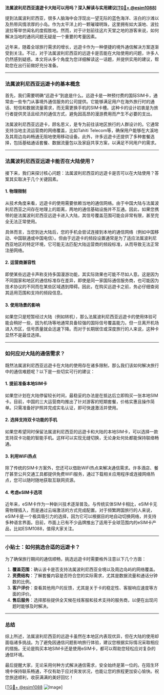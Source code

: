 **法属波利尼西亚遠遊卡大陆可以用吗？深入解读与实用建议[[TG💪+ @esim1088](https://t.me/s/esim1088)]**

提到法属波利尼西亚，很多人脑海中会浮现出一望无际的蓝色海洋、洁白的沙滩以及热带风情浓厚的小岛。作为太平洋上的一颗璀璨明珠，这里拥有如大溪地、波拉波拉等举世闻名的度假胜地。然而，对于计划前往这片天堂之地的游客来说，如何解决当地的通讯问题无疑是一个重要的考量因素。

近年来，随着全球旅行需求的增长，远遊卡作为一种便捷的境外通信解决方案逐渐受到关注。不过，对于法属波利尼西亚的远遊卡是否能在大陆使用的问题，许多人仍然感到疑惑。本文将从多个角度为您详细解读这一话题，并提供实用的建议，帮助您在出行前做好充分准备。

---

### 法属波利尼西亚远遊卡的基本概念

首先，我们需要明确“远遊卡”到底是什么。远遊卡是一种预付费的国际SIM卡，通常由一些专门从事境外通信服务的公司提供。它能够满足用户在海外旅行时的通话、短信和数据流量需求，而无需更换手机的SIM卡槽。这种卡的设计初衷是为旅行者提供灵活且经济的通信方式，避免因高昂的漫游费用而产生不必要的支出。

法属波利尼西亚远遊卡，顾名思义，是专为前往该地区旅行的人群设计的。它通常支持当地主流运营商的网络覆盖，比如Tahiti Telecom等，确保用户能够在大溪地及其周边岛屿畅通无阻地使用移动设备。此外，许多远遊卡还提供了多种套餐选择，包括基础通话套餐、数据流量包以及家庭共享方案，以满足不同用户的需求。

---

### 法属波利尼西亚远遊卡能否在大陆使用？

接下来，我们来探讨核心问题：法属波利尼西亚的远遊卡是否可以在大陆使用？答案其实取决于几个关键因素。

#### 1. **物理限制**
从技术角度来看，远遊卡的使用需要依赖当地的通信网络。由于中国大陆与法属波利尼西亚之间存在地理上的距离，两地的通信基础设施并不互通。因此，如果您携带的是法属波利尼西亚远遊卡进入大陆，其信号覆盖范围可能会非常有限，甚至完全无法正常使用。

具体而言，当您到达大陆后，您的手机会尝试连接到本地的通信网络（例如中国移动、中国联通或中国电信）。但由于远遊卡的频段设置通常是为了适应法属波利尼西亚地区的特定环境，它可能无法匹配大陆运营商的频段标准，从而导致无法正常注册网络。

#### 2. **运营商兼容性**
即使某些远遊卡声称支持多国漫游功能，其实际效果也可能不尽如人意。这是因为不同国家和地区的通信标准存在差异，即使是同一家国际通信服务商，也可能因为技术协议的不同而在某些区域遇到障碍。因此，在购买远遊卡之前，务必仔细查阅其适用范围和支持的频段信息。

#### 3. **使用场景的影响**
如果您只是短暂经过大陆（例如转机），那么法属波利尼西亚远遊卡的使用体验可能会稍好一些，因为机场等地通常具备较强的国际信号覆盖能力。但一旦离开机场进入市区，信号质量就会迅速下降。而对于长期居住或深度旅行的人来说，这种卡显然不是最佳选择。

---

### 如何应对大陆的通信需求？

既然法属波利尼西亚远遊卡在大陆的使用存在诸多限制，那么我们该如何解决旅行中的通信难题呢？以下是一些切实可行的建议：

#### 1. **提前准备本地SIM卡**
如果您计划在大陆停留较长时间，最稳妥的办法是在抵达后立即购买一张本地SIM卡。目前，中国的三大运营商均推出了针对游客的短期套餐，价格实惠且操作简单。只需准备好护照并完成实名认证，即可快速激活并使用。

#### 2. **选择支持双卡功能的手机**
如果您希望同时保留法属波利尼西亚的远遊卡和大陆的本地SIM卡，可以选择一款支持双卡功能的智能手机。这样可以实现无缝切换，无论身处何处都能保持联络畅通。

#### 3. **利用WiFi热点**
除了传统的SIM卡方案外，您还可以借助WiFi热点来解决通信需求。许多酒店、餐厅甚至公共交通工具都提供免费WiFi服务，通过下载相关应用程序或连接网络热点，您可以随时随地获取互联网资源。

#### 4. **考虑eSIM卡选项**
近年来，eSIM卡作为一种新兴技术逐渐普及。与传统实体SIM卡相比，eSIM卡无需物理插入，而是通过云端激活的方式完成配置。对于频繁跨国旅行的人来说，eSIM卡是一个极具吸引力的选择，因为它可以根据目的地自动切换网络，并支持多种语言界面。目前，市面上已有不少品牌推出了适用于全球范围内的eSIM卡产品，比如ESIM1088，值得大家关注。

---

### 小贴士：如何挑选合适的远遊卡？

为了确保旅行期间的通信顺畅，挑选远遊卡时需要格外注意以下几个方面：

1. **覆盖范围**：确认该卡是否支持法属波利尼西亚全境以及周边岛屿的网络覆盖。
2. **资费结构**：了解套餐内容是否符合您的实际需求，尤其是数据流量和通话分钟数的比例。
3. **客户评价**：查看其他用户的反馈，尤其是关于卡的稳定性、客服响应速度等方面的评价。
4. **售后服务**：选择那些提供全天候在线客服和技术支持的服务商，以便在出现问题时能够及时解决。

---

### 总结

综上所述，法属波利尼西亚的远遊卡虽然在本地区内表现优异，但在大陆的使用却面临诸多挑战。为了避免因通信问题影响旅行体验，建议您根据实际情况采取相应的措施。无论是购买本地SIM卡还是使用eSIM卡，都可以帮助您轻松应对复杂的通信环境。

最后提醒大家，无论采用何种方式解决通信需求，安全始终是第一位的。在陌生环境中保持联系畅通，不仅有助于应对突发状况，也能让您的旅程更加安心愉快。祝您旅途顺利，收获满满的美好回忆！

[[TG💪+ @esim1088](https://t.me/s/esim1088) ![Image](https://i.postimg.cc/4NQfJmqS/Snipaste-2025-05-13-00-14-12.png)]